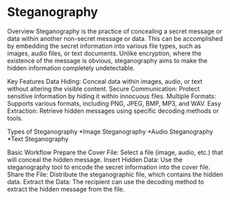 # Steganography
Overview
Steganography is the practice of concealing a secret message or data within another non-secret message or data. This can be accomplished by embedding the secret information into various file types, such as images, audio files, or text documents. Unlike encryption, where the existence of the message is obvious, steganography aims to make the hidden information completely undetectable.

Key Features
Data Hiding: Conceal data within images, audio, or text without altering the visible content.
Secure Communication: Protect sensitive information by hiding it within innocuous files.
Multiple Formats: Supports various formats, including PNG, JPEG, BMP, MP3, and WAV.
Easy Extraction: Retrieve hidden messages using specific decoding methods or tools.

Types of Steganography
*Image Steganography
*Audio Steganography
*Text Steganography

Basic Workflow
Prepare the Cover File: Select a file (image, audio, etc.) that will conceal the hidden message.
Insert Hidden Data: Use the steganography tool to encode the secret information into the cover file.
Share the File: Distribute the steganographic file, which contains the hidden data.
Extract the Data: The recipient can use the decoding method to extract the hidden message from the file.
